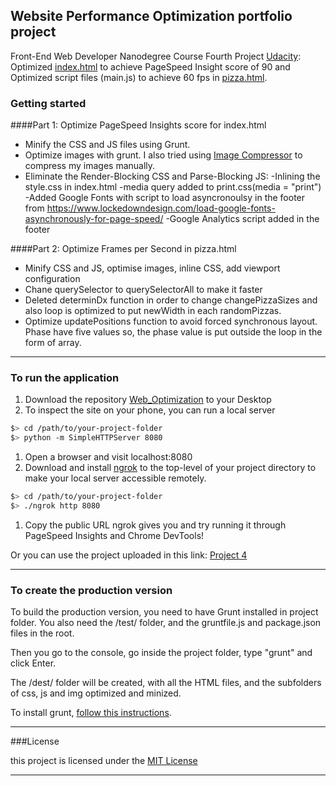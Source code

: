 ## Website Performance Optimization portfolio project

Front-End Web Developer Nanodegree Course Fourth Project <a href="http://www.udacity.com" target="_blank">Udacity</a>:<br>
Optimized <a href="https://renurevzranju.github.io/wp/">index.html</a> to achieve PageSpeed Insight score of 90 and Optimized script files (main.js) to achieve 60 fps
in <a href="https://renurevzranju.github.io/wp/views/pizza.html">pizza.html</a>.

### Getting started

####Part 1: Optimize PageSpeed Insights score for index.html

- Minify the CSS and JS files using Grunt.
- Optimize images with grunt. I also tried using <a href = "http://compressjpeg.com/">Image Compressor</a> to compress my images manually.
- Eliminate the Render-Blocking CSS and Parse-Blocking JS:
	-Inlining the style.css in index.html
	-media query added to print.css(media = "print")
	-Added Google Fonts with script to load asyncronoulsy in the footer from https://www.lockedowndesign.com/load-google-fonts-asynchronously-for-page-speed/
	-Google Analytics script added in the footer

####Part 2: Optimize Frames per Second in pizza.html

- Minify CSS and JS, optimise images, inline CSS, add viewport configuration
- Chane querySelector to querySelectorAll to make it faster
- Deleted determinDx function in order to change changePizzaSizes and also loop is optimized to put newWidth in each randomPizzas.
- Optimize updatePositions function to avoid forced synchronous layout. Phase have five values so, the phase value is put outside the loop in the form of array.

--------------------------------------------------------------
### To run the application

1. Download the repository <a href="https://github.com/renurevzranju/websiteoptimization">Web_Optimization</a> to your Desktop
2. To inspect the site on your phone, you can run a local server

  ```bash
  $> cd /path/to/your-project-folder
  $> python -m SimpleHTTPServer 8080
  ```

1. Open a browser and visit localhost:8080
1. Download and install [ngrok](https://ngrok.com/) to the top-level of your project directory to make your local server accessible remotely.

  ``` bash
  $> cd /path/to/your-project-folder
  $> ./ngrok http 8080
  ```

1. Copy the public URL ngrok gives you and try running it through PageSpeed Insights and Chrome DevTools!

Or you can use the project uploaded in this link: <a href="https://renurevzranju.github.io/wp/" target="_blank">Project 4</a>

-------------------------------------------

### To create the production version

To build the production version, you need to have Grunt installed in project folder.
You also need the /test/ folder, and the gruntfile.js and package.json files in the root. 

Then you go to the console, go inside the project folder, type "grunt" and click Enter.

The /dest/ folder will be created, with all the HTML files, and the subfolders of css, js and img optimized and minized. 

To install grunt, <a href="http://gruntjs.com/getting-started" target="_blank">follow this instructions</a>. 

-----------------------------------------------
###License

this project is licensed under the [MIT License](license.txt)

-------------------------------------------
